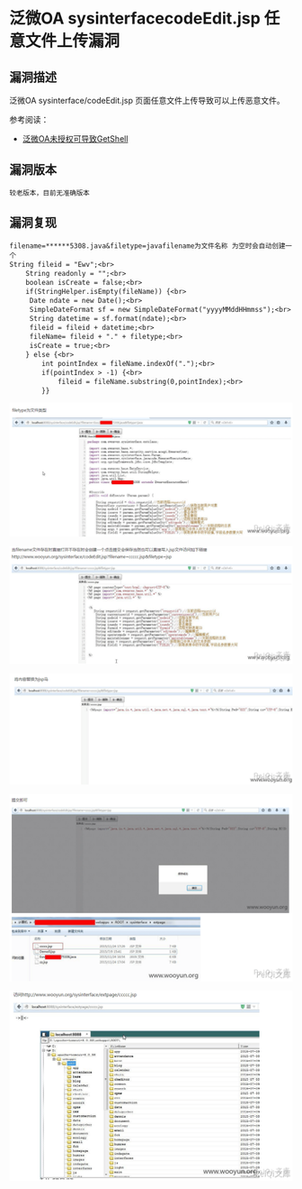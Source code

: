 # 泛微OA sysinterfacecodeEdit.jsp 任意文件上传漏洞

## 漏洞描述

泛微OA sysinterface/codeEdit.jsp 页面任意文件上传导致可以上传恶意文件。

参考阅读：

- [泛微OA未授权可导致GetShell](https://www.uedbox.com/post/15730/)

## 漏洞版本

```
较老版本，目前无准确版本
```

## 漏洞复现

```
filename=******5308.java&filetype=javafilename为文件名称 为空时会自动创建一个
String fileid = "Ewv";<br>
    String readonly = "";<br>
    boolean isCreate = false;<br>
    if(StringHelper.isEmpty(fileName)) {<br>
     Date ndate = new Date();<br>
     SimpleDateFormat sf = new SimpleDateFormat("yyyyMMddHHmmss");<br>
     String datetime = sf.format(ndate);<br>
     fileid = fileid + datetime;<br>
     fileName= fileid + "." + filetype;<br>
     isCreate = true;<br>
    } else {<br>
        int pointIndex = fileName.indexOf(".");<br>
        if(pointIndex > -1) {<br>
            fileid = fileName.substring(0,pointIndex);<br>
        }}
```
![](images/202202091045304.png)

![](images/202202091045317.png)

![](images/202202091045310.png)

![](images/202202091045312.png)

![](images/202202091045316.png)





